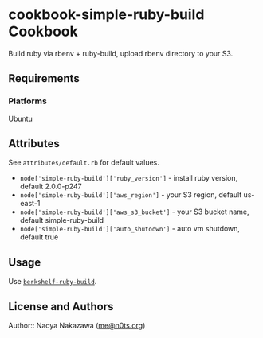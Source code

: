 cookbook-simple-ruby-build Cookbook
===================================
Build ruby via rbenv + ruby-build, upload rbenv directory to your S3.


Requirements
------------
### Platforms
Ubuntu


Attributes
----------
See `attributes/default.rb` for default values.

- `node['simple-ruby-build']['ruby_version']` - install ruby version, default 2.0.0-p247
- `node['simple-ruby-build']['aws_region']` - your S3 region, default us-east-1
- `node['simple-ruby-build']['aws_s3_bucket']` - your S3 bucket name, default simple-ruby-build
- `node['simple-ruby-build']['auto_shutodwn']` - auto vm shutdown, default true


Usage
-----
Use [`berkshelf-ruby-build`](https://github.com/n0ts/berkshelf-ruby-build/).


License and Authors
-------------------
Author:: Naoya Nakazawa (<me@n0ts.org>)
